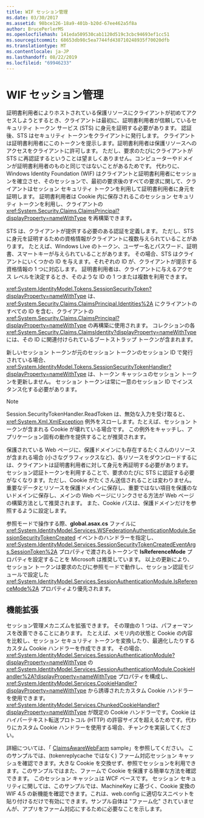 ```yaml
---
title: WIF セッション管理
ms.date: 03/30/2017
ms.assetid: 98bce126-18a9-401b-b20d-67ee462a5f8a
author: BrucePerlerMS
ms.openlocfilehash: 141eda509530cab1120d519c3cbc94693ef1cc51
ms.sourcegitcommit: 68653db98c5ea7744fd438710248935f70020dfb
ms.translationtype: MT
ms.contentlocale: ja-JP
ms.lasthandoff: 08/22/2019
ms.locfileid: "69946233"
---
```

# <a name="wif-session-management"></a>WIF セッション管理
証明書利用者によりホストされている保護リソースにクライアントが初めてアクセスしようとするとき、クライアントは最初に、証明書利用者が信頼しているセキュリティ トークン サービス (STS) に身元を証明する必要があります。 認証後、STS はセキュリティ トークンをクライアントに発行します。 クライアントは証明書利用者にこのトークンを提示します。証明書利用者は保護リソースへのアクセスをクライアントに許可します。 ただし、要求のたびにクライアントが STS に再認証するということは望ましくありません。コンピューターやドメインが証明書利用者のものと同じではないことがあるためです。 代わりに、Windows Identity Foundation (WIF) はクライアントと証明書利用者にセッションを確立させ、そのセッションで、最初の要求後のすべての要求に関して、クライアントはセッション セキュリティ トークンを利用して証明書利用者に身元を証明します。 証明書利用者は Cookie 内に保存されるこのセッション セキュリティ トークンを利用し、クライアントの <xref:System.Security.Claims.ClaimsPrincipal?displayProperty=nameWithType> を再構築できます。  
  
 STS は、クライアントが提供する必要のある認証を定義します。 ただし、STS に身元を証明するための資格情報がクライアントに複数与えられていることがあります。 たとえば、Windows Live のトークン、ユーザー名とパスワード、証明書、スマートキーが与えられていることがあります。 その場合、STS はクライアントにいくつかの ID を与えます。それぞれの ID が、クライアントが提示する資格情報の 1 つに対応します。 証明書利用者は、クライアントに与えるアクセス レベルを決定するとき、そのような ID の 1 つまたは複数を利用できます。  
  
 <xref:System.IdentityModel.Tokens.SessionSecurityToken?displayProperty=nameWithType> は、<xref:System.Security.Claims.ClaimsPrincipal.Identities%2A> にクライアントのすべての ID を含む、クライアントの <xref:System.Security.Claims.ClaimsPrincipal?displayProperty=nameWithType> の再構築に使用されます。 コレクションの各 <xref:System.Security.Claims.ClaimsIdentity?displayProperty=nameWithType> には、その ID に関連付けられているブートストラップ トークンが含まれます。  
  
 新しいセッション トークンが元のセッション トークンのセッション ID で発行されている場合、<xref:System.IdentityModel.Tokens.SessionSecurityTokenHandler?displayProperty=nameWithType> は、トークン キャッシュのセッション トークンを更新しません。 セッション トークンは常に一意のセッション ID でインスタンス化する必要があります。  
  
> [!NOTE]
> Session.SecurityTokenHandler.ReadToken は、無効な入力を受け取ると、<xref:System.Xml.XmlException> 例外をスローします。たとえば、セッション トークンが含まれる Cookie が壊れている場合です。 この例外をキャッチし、アプリケーション固有の動作を提供することが推奨されます。  
  
 保護されている Web ページに、保護ドメインにも存在するたくさんのリソースが含まれる場合 (小さなグラフィックスなど)、各リソースをダウンロードするには、クライアントは証明書利用者に対して身元を再証明する必要があります。 セッション認証トークンを利用することで、要求のたびに STS に認証する必要がなくなります。ただし、Cookie がたくさん送信されることは変わりません。 重要なデータとリソースを保護ドメインに保存し、重要ではない項目を保護のないドメインに保存し、メインの Web ページにリンクさせる方法が Web ページの構築方法として推奨されます。 また、Cookie パスは、保護ドメインだけを参照するように設定します。  
  
 参照モードで操作する際、**global.asax.cs** ファイルに <xref:System.IdentityModel.Services.WSFederationAuthenticationModule.SessionSecurityTokenCreated> イベントのハンドラーを指定し、<xref:System.IdentityModel.Services.SessionSecurityTokenCreatedEventArgs.SessionToken%2A> プロパティで渡されるトークンで **IsReferenceMode** プロパティを設定することを Microsoft は推奨しています。 以上の更新により、セッション トークンは要求のたびに参照モードで動作し、セッション認証モジュールで設定した <xref:System.IdentityModel.Services.SessionAuthenticationModule.IsReferenceMode%2A> プロパティより優先されます。  
  
## <a name="extensibility"></a>機能拡張  
 セッション管理メカニズムを拡張できます。 その理由の 1 つは、パフォーマンスを改善できることにあります。 たとえば、メモリ内の状態と Cookie の内容を比較し、セッション セキュリティ トークンを変換したり、最適化したりするカスタム Cookie ハンドラーを作成できます。 その場合、<xref:System.IdentityModel.Services.SessionAuthenticationModule?displayProperty=nameWithType> の <xref:System.IdentityModel.Services.SessionAuthenticationModule.CookieHandler%2A?displayProperty=nameWithType> プロパティを構成し、<xref:System.IdentityModel.Services.CookieHandler?displayProperty=nameWithType> から誘導されたカスタム Cookie ハンドラーを使用できます。 <xref:System.IdentityModel.Services.ChunkedCookieHandler?displayProperty=nameWithType> が既定の Cookie ハンドラーです。Cookie はハイパーテキスト転送プロトコル (HTTP) の許容サイズを超えるためです。代わりにカスタム Cookie ハンドラーを使用する場合、チャンクを実装してください。  
  
 詳細については、「 [ClaimsAwareWebFarm](https://go.microsoft.com/fwlink/?LinkID=248408) sample」を参照してください。 このサンプルでは、(tokenreplycache ではなく) ファーム対応セッション キャッシュを確認できます。大きな Cookie を交換せず、参照でセッションを利用できます。このサンプルではまた、ファームで Cookie を保護する簡単な方法を確認できます。 このセッション キャッシュは WCF ベースです。 セッション セキュリティに関しては、このサンプルでは、MachineKey に基づく、Cookie 変換の WIF 4.5 の新機能を確認できます。これは、web.config に適切なスニペットを貼り付けるだけで有効にできます。サンプル自体は "ファーム化" されていませんが、アプリをファーム対応にするために必要なことを示します。
